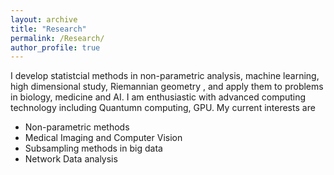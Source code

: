 ```yaml
---
layout: archive
title: "Research"
permalink: /Research/
author_profile: true
---
```

I develop statistcial methods in non-parametric analysis, machine learning, high dimensional study, Riemannian geometry
, and apply them to problems in biology, medicine and AI. I am enthusiastic with advanced computing technology including Quantumn computing, GPU. My current interests are

* Non-parametric methods
* Medical Imaging and Computer Vision
* Subsampling methods in big data
* Network Data analysis
